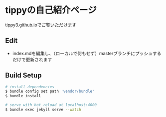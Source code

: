 # tippyの自己紹介ページ
[tippy3.github.io](https://tippy3.github.io)でご覧いただけます

## Edit

 - index.mdを編集し、（ローカルで何もせず）masterブランチにプッシュするだけで更新されます

## Build Setup 
``` bash
# install dependencies
$ bundle config set path 'vendor/bundle'
$ bundle install

# serve with hot reload at localhost:4000
$ bundle exec jekyll serve --watch
```
